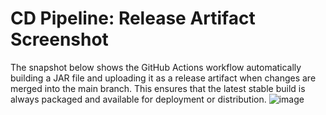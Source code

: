 # CD Pipeline: Release Artifact Screenshot
The snapshot below shows the GitHub Actions workflow automatically building a JAR file and uploading it as a release artifact when changes are merged into the main branch. This ensures that the latest stable build is always packaged and available for deployment or distribution. 
![image](https://github.com/user-attachments/assets/a0cd3770-9e75-47d4-9b09-7b5de16b6ded)
